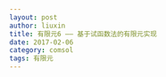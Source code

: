 ```yaml
---
layout: post
author: liuxin
title: 有限元6 —— 基于试函数法的有限元实现
date: 2017-02-06
category: comsol
tags: 有限元
---
```

